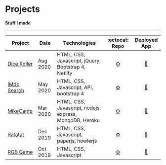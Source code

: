 # Projects
**Stuff I made**

---


| Project         | Date     | Technologies       | :octocat:  Repo     |  Deployed App         |
|-----------------|----------|--------------------|:-------------------:|:---------------------:|
|[Dice Roller](https://github.com/MakeItBack/Dice-Roller) | Aug 2020 | HTML, CSS, Javascript, jQuery, Bootstrap 4, Netlify | [	:gear:](https://github.com/MakeItBack/Dice-Roller "Dice Roller Repo") | [:rocket:](https://olives-dice-roller.netlify.app/ "Open Dice Roller") |
|[IMdb Search](#) | May 2020 | HTML, CSS, Javascript, API, bootstrap 4 | [	:gear:](#) | [:rocket:](#) |
|[MikeCamp](https://github.com/MakeItBack/MikeCamp) | Mar 2020 | HTML, CSS, Javascript, nodejs, express, MongoDB, Heroku | [	:gear:](https://github.com/MakeItBack/MikeCamp "MikeCamp repo") | [:rocket:](https://mike-camp.herokuapp.com/ "Open MikeCamp") |
|[Ratatat](https://github.com/MakeItBack/Ratatat) | Dec 2019 | HTML, CSS, Javascript, paperjs, howlerjs | [	:gear:](https://github.com/MakeItBack/Ratatat "Ratatat repo") | [:rocket:](https://ratatat.netlify.app/ "Open Ratatat") |
|[RGB Game](#) | Oct 2019 | HTML, CSS, Javascript | [	:gear:](#) | [:rocket:](#) |
